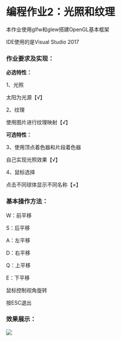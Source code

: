 # 编程作业2：光照和纹理

本作业使用glfw和glew搭建OpenGL基本框架

IDE使用的是Visual Studio 2017

### 作业要求及实现：

**必选特性：**

1、光照

太阳为光源【√】

2、纹理

使用图片进行纹理映射【√】

**可选特性：**

3、使用顶点着色器和片段着色器

自己实现光照效果【√】

4、鼠标选择

点击不同球体显示不同名称【×】

### 基本操作方法：

W：前平移

S：后平移

A：左平移

D：右平移

Q：上平移

E：下平移

鼠标控制视角旋转

按ESC退出

### 效果展示：

![](https://raw.githubusercontent.com/yhcheer/graphics2018/master/21851423%E9%99%88%E5%AE%87%E6%99%96/Project02/demo2.gif)